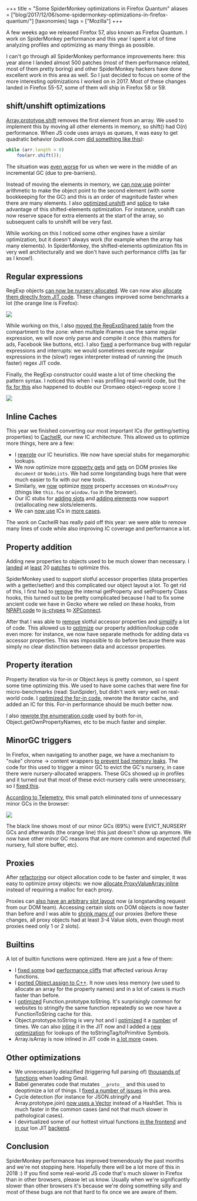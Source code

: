 +++
title = "Some SpiderMonkey optimizations in Firefox Quantum"
aliases = ["blog/2017/12/06/some-spidermonkey-optimizations-in-firefox-quantum/"]
[taxonomies]
tags = ["Mozilla"]
+++

A few weeks ago we released Firefox 57, also known as Firefox Quantum. I work on SpiderMonkey performance and this year I spent a lot of time analyzing profiles and optimizing as many things as possible.

I can't go through all SpiderMonkey performance improvements here: this year alone I landed almost 500 patches (most of them performance related, most of them pretty boring) and other SpiderMonkey hackers have done excellent work in this area as well. So I just decided to focus on some of the more interesting optimizations I worked on in 2017. Most of these changes landed in Firefox 55-57, some of them will ship in Firefox 58 or 59.

## shift/unshift optimizations
[Array.prototype.shift](https://developer.mozilla.org/en-US/docs/Web/JavaScript/Reference/Global_Objects/Array/shift) removes the first element from an array. We used to implement this by moving all other elements in memory, so shift() had O(n) performance. When JS code uses arrays as queues, it was easy to get quadratic behavior (outlook.com [did something like this](https://bugzilla.mozilla.org/show_bug.cgi?id=1348772#c2)):

```js
while (arr.length > 0)
    foo(arr.shift());
```

The situation was [even worse](https://bugzilla.mozilla.org/show_bug.cgi?id=1362956) for us when we were in the middle of an incremental GC (due to pre-barriers).

Instead of moving the elements in memory, we [can now use](https://bugzilla.mozilla.org/show_bug.cgi?id=1348772) pointer arithmetic to make the object point to the second element (with some bookkeeping for the GC) and this is an order of magnitude faster when there are many elements. I also [optimized unshift](https://bugzilla.mozilla.org/show_bug.cgi?id=1364346) and [splice](https://bugzilla.mozilla.org/show_bug.cgi?id=1364345) to take advantage of this shifted-elements optimization. For instance, unshift can now reserve space for extra elements at the start of the array, so subsequent calls to unshift will be very fast. 

While working on this I noticed some other engines have a similar optimization, but it doesn't always work (for example when the array has many elements). In SpiderMonkey, the shifted-elements optimization fits in very well architecturally and we don't have such performance cliffs (as far as I know!).

## Regular expressions
RegExp objects [can now be nursery allocated](https://bugzilla.mozilla.org/show_bug.cgi?id=1368461). We can now also [allocate them directly from JIT code](https://bugzilla.mozilla.org/show_bug.cgi?id=1115355). These changes improved some benchmarks a lot (the orange line is Firefox):

![](/img/regexp1.png)

While working on this, I also [moved the RegExpShared table](https://bugzilla.mozilla.org/show_bug.cgi?id=1378740) from the compartment to the zone: when multiple iframes use the same regular expression, we will now only parse and compile it once (this matters for ads, Facebook like buttons, etc). I also [fixed](https://bugzilla.mozilla.org/show_bug.cgi?id=1386199) a performance bug with regular expressions and interrupts: we would sometimes execute regular expressions in the (slow!) regex interpreter instead of running the (much faster) regex JIT code.

Finally, the RegExp constructor could waste a lot of time checking the pattern syntax. I noticed this when I was profiling real-world code, but the [fix for this](https://bugzilla.mozilla.org/show_bug.cgi?id=1419785) also happened to double our Dromaeo object-regexp score :)

![](/img/regexp2.png)

## Inline Caches
This year we finished converting our most important ICs (for getting/setting properties) to [CacheIR](/blog/2017/01/25/cacheir/), our new IC architecture. This allowed us to optimize more things, here are a few:

* I [rewrote](https://bugzilla.mozilla.org/show_bug.cgi?id=1328140) our IC heuristics. We now have special stubs for megamorphic lookups.
* We now optimize more [property gets](https://bugzilla.mozilla.org/show_bug.cgi?id=965992) and [sets](https://bugzilla.mozilla.org/show_bug.cgi?id=1133423) on DOM proxies like `document` or `NodeLists`. We had some longstanding bugs here that were much easier to fix with our new tools.
* Similarly, we [now](https://bugzilla.mozilla.org/show_bug.cgi?id=1332593) optimize [more](https://bugzilla.mozilla.org/show_bug.cgi?id=1340496) property accesses on `WindowProxy` (things like `this.foo` or `window.foo` in the browser).
* Our IC stubs for [adding slots](https://bugzilla.mozilla.org/show_bug.cgi?id=1091978) and [adding elements](https://bugzilla.mozilla.org/show_bug.cgi?id=1344691) now support (re)allocating new slots/elements.
* We can [now use](https://bugzilla.mozilla.org/show_bug.cgi?id=1323099) ICs in [more cases](https://bugzilla.mozilla.org/show_bug.cgi?id=1350896).

The work on CacheIR has really paid off this year: we were able to remove many lines of code while also improving IC coverage and performance a lot.

## Property addition
Adding new properties to objects used to be much slower than necessary. I [landed](https://bugzilla.mozilla.org/show_bug.cgi?id=1346217) at [least](https://bugzilla.mozilla.org/show_bug.cgi?id=1372182) 20 [patches](https://bugzilla.mozilla.org/show_bug.cgi?id=1394365) to optimize this.

SpiderMonkey used to support slotful accessor properties (data properties with a getter/setter) and this complicated our object layout a lot. To get rid of this, I first had to [remove](https://bugzilla.mozilla.org/show_bug.cgi?id=1389510) the internal getProperty and setProperty Class hooks, this turned out to be pretty complicated because I had to fix some ancient code we have in Gecko where we relied on these hooks, from [NPAPI code](https://bugzilla.mozilla.org/show_bug.cgi?id=1389949) to [js-ctypes](https://bugzilla.mozilla.org/show_bug.cgi?id=1389776) to [XPConnect](https://bugzilla.mozilla.org/show_bug.cgi?id=1390159).

After that I was able to [remove](https://bugzilla.mozilla.org/show_bug.cgi?id=1153592) slotful accessor properties and [simplify](https://bugzilla.mozilla.org/show_bug.cgi?id=1404310) a lot of code. This allowed us to [optimize](https://bugzilla.mozilla.org/show_bug.cgi?id=1394831) our property addition/lookup code even more: for instance, we now have separate methods for adding data vs accessor properties. This was impossible to do before because there was simply no clear distinction between data and accessor properties.

## Property iteration
Property iteration via for-in or Object.keys is pretty common, so I spent some time optimizing this. We used to have some caches that were fine for micro-benchmarks (read: SunSpider), but didn't work very well on real-world code. I [optimized the for-in code](https://bugzilla.mozilla.org/show_bug.cgi?id=1375505), rewrote the iterator cache, and added an IC for this. For-in performance should be much better now. 

I also [rewrote the enumeration code](https://bugzilla.mozilla.org/show_bug.cgi?id=1373615) used by both for-in, Object.getOwnPropertyNames, etc to be much faster and simpler.

## MinorGC triggers
In Firefox, when navigating to another page, we have a mechanism to "nuke" chrome -> content wrappers [to prevent bad memory leaks](https://blog.mozilla.org/nnethercote/2012/05/07/update-on-leaky-add-ons/). The code for this used to trigger a minor GC to evict the GC's nursery, in case there were nursery-allocated wrappers. These GCs showed up in profiles and it turned out that most of these evict-nursery calls were unnecessary, so I [fixed this](https://bugzilla.mozilla.org/show_bug.cgi?id=1370823).

[According to Telemetry](https://groups.google.com/d/msg/mozilla.dev.telemetry-alerts/An9XoHhqoYM/AQ95iqRzCAAJ), this small patch eliminated *tons* of unnecessary minor GCs in the browser:

![](/img/gcreason1.png)

The black line shows most of our minor GCs (69%) were EVICT_NURSERY GCs and afterwards (the orange line) this just doesn't show up anymore. We now have other minor GC reasons that are more common and expected (full nursery, full store buffer, etc).

## Proxies
After [refactoring](https://bugzilla.mozilla.org/show_bug.cgi?id=1339411) our object allocation code to be faster and simpler, it was easy to optimize proxy objects: we now [allocate ProxyValueArray inline](https://bugzilla.mozilla.org/show_bug.cgi?id=1358753) instead of requiring a malloc for each proxy.

Proxies can [also have an arbitrary slot layout](https://bugzilla.mozilla.org/show_bug.cgi?id=1237504) now (a longstanding request from our DOM team). Accessing certain slots on DOM objects is now faster than before and I was able to [shrink many of](https://bugzilla.mozilla.org/show_bug.cgi?id=1360523) our proxies (before these changes, all proxy objects had at least 3-4 Value slots, even though most proxies need only 1 or 2 slots).

## Builtins
A lot of builtin functions were optimized. Here are just a few of them:

* I [fixed some](https://bugzilla.mozilla.org/show_bug.cgi?id=1344173) bad [performance cliffs](https://bugzilla.mozilla.org/show_bug.cgi?id=1344463) that affected various Array functions.
* I [ported Object.assign to C++](https://bugzilla.mozilla.org/show_bug.cgi?id=1364854). It now uses less memory (we used to allocate an array for the property names) and in a lot of cases is much faster than before.
* I [optimized](https://bugzilla.mozilla.org/show_bug.cgi?id=1383343) Function.prototype.toString. It's surprisingly common for websites to stringify the same function repeatedly so we now have a FunctionToString cache for this.
* Object.prototype.toString is very hot and I [optimized](https://bugzilla.mozilla.org/show_bug.cgi?id=1353679) it a [number](https://bugzilla.mozilla.org/show_bug.cgi?id=1376799) of times. We can also [inline](https://bugzilla.mozilla.org/show_bug.cgi?id=1385215) it in the JIT now and I added a [new optimization](https://bugzilla.mozilla.org/show_bug.cgi?id=1369042) for lookups of the toStringTag/toPrimitive Symbols.
* Array.isArray is now inlined in JIT code in [a lot more](https://bugzilla.mozilla.org/show_bug.cgi?id=1376691) cases.

## Other optimizations
* We unnecessarily delazified (triggering full parsing of) [thousands of functions](https://bugzilla.mozilla.org/show_bug.cgi?id=1357711) when loading Gmail.
* Babel generates code that mutates `__proto__` and this used to deoptimize a lot of things. I [fixed a number of issues](https://bugzilla.mozilla.org/show_bug.cgi?id=1357680) in this area.
* Cycle detection (for instance for JSON.stringify and Array.prototype.join) [now uses a Vector](https://bugzilla.mozilla.org/show_bug.cgi?id=1342345) instead of a HashSet. This is much faster in the common cases (and not that much slower in pathological cases).
* I devirtualized some of our hottest virtual functions [in the frontend](https://bugzilla.mozilla.org/show_bug.cgi?id=1359421) and [in our](https://bugzilla.mozilla.org/show_bug.cgi?id=1391611) Ion JIT [backend](https://bugzilla.mozilla.org/show_bug.cgi?id=1392530).

## Conclusion
SpiderMonkey performance has improved tremendously the past months and we're not stopping here. Hopefully there will be a lot more of this in 2018 :) If you find some real-world JS code that's much slower in Firefox than in other browsers, please let us know. Usually when we're significantly slower than other browsers it's because we're doing something silly and most of these bugs are not that hard to fix once we are aware of them.


